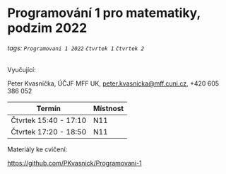 # Programování 1 pro matematiky, podzim 2022

###### tags: `Programovani 1 2022` `čtvrtek 1` `čtvrtek 2`

Vyučující:

Peter Kvasnička, ÚČJF MFF UK, peter.kvasnicka@mff.cuni.cz, +420 605 386 052



| Termín | Místnost |
| -------- | -------- |
| Čtvrtek 15:40 - 17:10 | N11 |
| Čtvrtek 17:20 - 18:50 | N11 |




Materiály ke cvičení:

https://github.com/PKvasnick/Programovani-1
